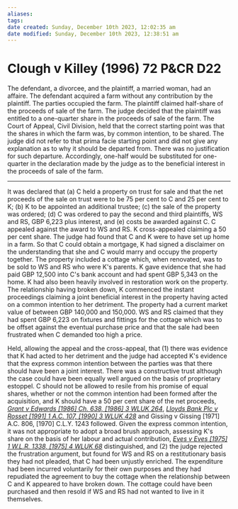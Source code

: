 ```yaml
---
aliases: 
tags: 
date created: Sunday, December 10th 2023, 12:02:35 am
date modified: Sunday, December 10th 2023, 12:38:51 am
---
```


# Clough v Killey (1996) 72 P&CR D22

The defendant, a divorcee, and the plaintiff, a married woman, had an affaire. The defendant acquired a farm without any contribution by the plaintiff. The parties occupied the farm. The plaintiff claimed half-share of the proceeds of sale of the farm. The judge decided that the plaintiff was entitled to a one-quarter share in the proceeds of sale of the farm. The Court of Appeal, Civil Division, held that the correct starting point was that the shares in which the farm was, by common intention, to be shared. The judge did not refer to that prima facie starting point and did not give any explanation as to why it should be departed from. There was no justification for such departure. Accordingly, one-half would be substituted for one-quarter in the declaration made by the judge as to the beneficial interest in the proceeds of sale of the farm.

---

It was declared that (a) C held a property on trust for sale and that the net proceeds of the sale on trust were to be 75 per cent to C and 25 per cent to K; (b) K to be appointed an additional trustee; (c) the sale of the property was ordered; (d) C was ordered to pay the second and third plaintiffs, WS and RS, GBP 6,223 plus interest, and (e) costs be awarded against C. C appealed against the award to WS and RS. K cross-appealed claiming a 50 per cent share. The judge had found that C and K were to have set up home in a farm. So that C could obtain a mortgage, K had signed a disclaimer on the understanding that she and C would marry and occupy the property together. The property included a cottage which, when renovated, was to be sold to WS and RS who were K's parents. K gave evidence that she had paid GBP 12,500 into C's bank account and had spent GBP 5,343 on the home. K had also been heavily involved in restoration work on the property. The relationship having broken down, K commenced the instant proceedings claiming a joint beneficial interest in the property having acted on a common intention to her detriment. The property had a current market value of between GBP 140,000 and 150,000. WS and RS claimed that they had spent GBP 6,223 on fixtures and fittings for the cottage which was to be offset against the eventual purchase price and that the sale had been frustrated when C demanded too high a price.

Held, allowing the appeal and the cross-appeal, that (1) there was evidence that K had acted to her detriment and the judge had accepted K's evidence that the express common intention between the parties was that there should have been a joint interest. There was a constructive trust although the case could have been equally well argued on the basis of proprietary estoppel. C should not be allowed to resile from his promise of equal shares, whether or not the common intention had been formed after the acquisition, and K should have a 50 per cent share of the net proceeds, _[Grant v Edwards [1986] Ch. 638, [1986] 3 WLUK 264](https://uk.westlaw.com/Document/IB371FB60E42711DA8FC2A0F0355337E9/View/FullText.html?originationContext=document&transitionType=DocumentItem&ppcid=86117b90d03945028690ea112619c90a&contextData=(sc.Search))_, _[Lloyds Bank Plc v Rosset [1991] 1 A.C. 107, [1990] 3 WLUK 428](https://uk.westlaw.com/Document/IE21B0510E42711DA8FC2A0F0355337E9/View/FullText.html?originationContext=document&transitionType=DocumentItem&ppcid=86117b90d03945028690ea112619c90a&contextData=(sc.Search))_ and Gissing v Gissing [1971] A.C. 806, [1970] C.L.Y. 1243 followed. Given the express common intention, it was not appropriate to adopt a broad brush approach, assessing K's share on the basis of her labour and actual contribution, _[Eves v Eves [1975] 1 W.L.R. 1338, [1975] 4 WLUK 68](https://uk.westlaw.com/Document/IA2B32D81E42711DA8FC2A0F0355337E9/View/FullText.html?originationContext=document&transitionType=DocumentItem&ppcid=86117b90d03945028690ea112619c90a&contextData=(sc.Search))_ distinguished, and (2) the judge rejected the frustration argument, but found for WS and RS on a restitutionary basis they had not pleaded, that C had been unjustly enriched. The expenditure had been incurred voluntarily for their own purposes and they had repudiated the agreement to buy the cottage when the relationship between C and K appeared to have broken down. The cottage could have been purchased and then resold if WS and RS had not wanted to live in it themselves.
